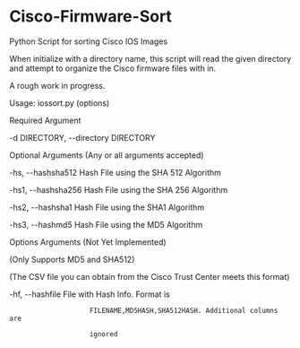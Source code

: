 # Cisco-Firmware-Sort
Python Script for sorting Cisco IOS Images

When initialize with a directory name, this script will read the given directory
and attempt to organize the Cisco firmware files with in.

A rough work in progress.

Usage: iossort.py (options)

Required Argument

  -d DIRECTORY, --directory DIRECTORY

Optional Arguments (Any or all arguments accepted)

  -hs, --hashsha512     Hash File using the SHA 512 Algorithm

  -hs1, --hashsha256    Hash File using the SHA 256 Algorithm

  -hs2, --hashsha1      Hash File using the SHA1 Algorithm

  -hs3, --hashmd5       Hash File using the MD5 Algorithm


Options Arguments (Not Yet Implemented)

(Only Supports MD5 and SHA512)

(The CSV file you can obtain from the Cisco Trust Center meets this format)

  -hf, --hashfile       File with Hash Info. Format is

                        FILENAME,MD5HASH,SHA512HASH. Additional columns are

                        ignored
